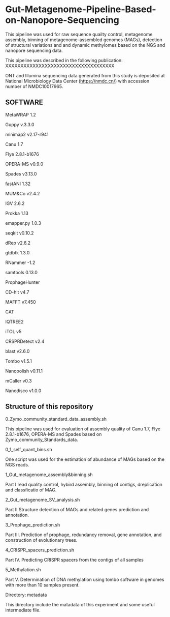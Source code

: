 # Gut-Metagenome-Pipeline-Based-on-Nanopore-Sequencing


This pipeline was used for raw sequence quailty control, metagenome assembly, binning of metagenome-assembled genomes (MAGs), detection of structural variations and and dynamic methylomes based on the NGS and nanopore sequencing data.

This pipeline was described in the following publication:
XXXXXXXXXXXXXXXXXXXXXXXXXXXXXXXXXXXX

ONT and Illumina sequencing data generated from this study is deposited at National Microbiology Data Center (https://nmdc.cn/) with accession number of NMDC10017965.


## SOFTWARE

MetaWRAP 1.2

Guppy v.3.3.0

minimap2 v2.17-r941

Canu 1.7

Flye 2.8.1-b1676

OPERA-MS v0.9.0

Spades v3.13.0

fastANI 1.32

MUM&Co v2.4.2

IGV 2.6.2

Prokka 1.13

emapper.py 1.0.3

seqkit v0.10.2

dRep v2.6.2

gtdbtk 1.3.0

RNammer -1.2

samtools 0.13.0

ProphageHunter

CD-hit v4.7

MAFFT v7.450

CAT

IQTREE2

iTOL v5

CRSPRDetect v2.4

blast v2.6.0

Tombo v1.5.1

Nanopolish v0.11.1

mCaller v0.3

Nanodisco v1.0.0




## Structure of this repository


0_Zymo_community_standard_data_assembly.sh

This pipeline was used for evaluation of assembly quality of Canu 1.7, Flye 2.8.1-b1676, OPERA-MS and Spades based on Zymo_community_Standards_data.

0_1_self_quant_bins.sh

One script was used for the estimation of abundance of MAGs based on the NGS reads.


1_Gut_metagenome_assembly&binning.sh

Part I read quality control, hybird assembly, binning of contigs, dreplication and classficatio of MAG.


2_Gut_metagenome_SV_analysis.sh

Part II Structure detection of MAGs and related genes prediction and annotation.


3_Prophage_prediction.sh

Part III. Prediction of prophage, redundancy removal, gene annotation, and construction of evolutionary trees.


4_CRISPR_spacers_prediction.sh

Part IV. Predicting CRISPR spacers from the contigs of all samples


5_Methylation.sh

Part V. Determination of DNA methylation using tombo software in genomes with more than 10 samples present.


Directory: metadata

This directory include the matadata of this experiment and some useful intermediate file.
